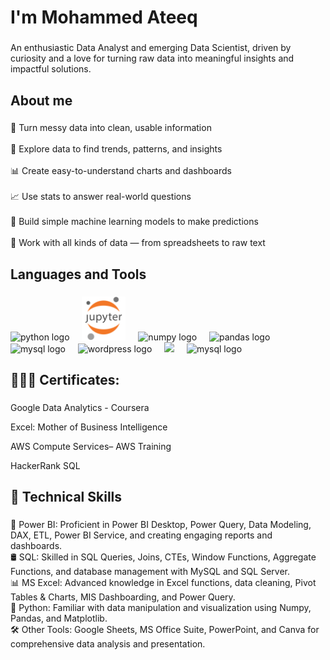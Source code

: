 <h1 align="left">I'm Mohammed Ateeq</h1>

###

<p align="left">An enthusiastic Data Analyst and emerging Data Scientist, driven by curiosity and a love for turning raw data into meaningful insights and impactful solutions.</p>
<h2 align="left">About me</h2>

###

<p align="left">🧹 Turn messy data into clean, usable information<br><br>🔎 Explore data to find trends, patterns, and insights<br><br>📊 Create easy-to-understand charts and dashboards<br><br>📈 Use stats to answer real-world questions<br><br>🤖 Build simple machine learning models to make predictions<br><br>🧾 Work with all kinds of data — from spreadsheets to raw text</p>

###

<h2 align="left">Languages and Tools</h2>

###

<div align="left">
  <img src="https://www.iconninja.com/files/982/335/815/logo-python-icon.svg" height="70" alt="python logo"  />
  <img width="12" />
  <img src="https://raw.githubusercontent.com/github/explore/a4691f04ff219c1c2aa02fc61fda41aa43f1459a/topics/jupyter-notebook/jupyter-notebook.png" height="70" alt="jupyter logo"  />
  <img width="12" />
  <img src="https://upload.wikimedia.org/wikipedia/commons/thumb/3/31/NumPy_logo_2020.svg/1200px-NumPy_logo_2020.svg.png" height="70" alt="numpy logo"  />
  <img width="12" />
  <img src="https://upload.wikimedia.org/wikipedia/commons/thumb/e/ed/Pandas_logo.svg/2560px-Pandas_logo.svg.png" height="70" alt="pandas logo"  />
  <img width="12" />
  <img src="https://download.logo.wine/logo/MySQL/MySQL-Logo.wine.png" height="70" alt="mysql logo"  />
  <img width="12" />
  <img src="https://cdn.jsdelivr.net/gh/devicons/devicon/icons/wordpress/wordpress-original.svg" height="70" alt="wordpress logo"  />
  <img width="12" />
  <img src="https://pragmaticworks.com/hs-fs/hubfs/social-suggested-images/Power-Bi-logo-transparent.png?width=655&height=400&name=Power-Bi-logo-transparent.png" height="70">
  <img width="12" />
  <img src="https://www.hertiecodingclub.com/learn/rstudio/install-r-studio/images/rstudio.png" height="70" alt="mysql logo"  />

</div>

###

<h2 align="left">🧑🏽‍🎓 Certificates:</h2>

###
<p align="left">Google Data Analytics - Coursera</p>
<p align="left">Excel: Mother of Business Intelligence</p>
<p align="left">AWS Compute Services– AWS Training</p>
<p align="left">HackerRank SQL</p>


###

<h2 align="left">📍 Technical Skills</h2>

###

<p align="left">📐 Power BI: Proficient in Power BI Desktop, Power Query, Data Modeling, DAX, ETL, Power BI Service, and creating engaging reports and dashboards.<br>🛢️ SQL: Skilled in SQL Queries, Joins, CTEs, Window Functions, Aggregate Functions, and database management with MySQL and SQL Server.<br>📊 MS Excel: Advanced knowledge in Excel functions, data cleaning, Pivot Tables & Charts, MIS Dashboarding, and Power Query.<br>🐍 Python: Familiar with data manipulation and visualization using Numpy, Pandas, and Matplotlib.<br>🛠️ Other Tools: Google Sheets, MS Office Suite, PowerPoint, and Canva for comprehensive data analysis and presentation.</p>

###

